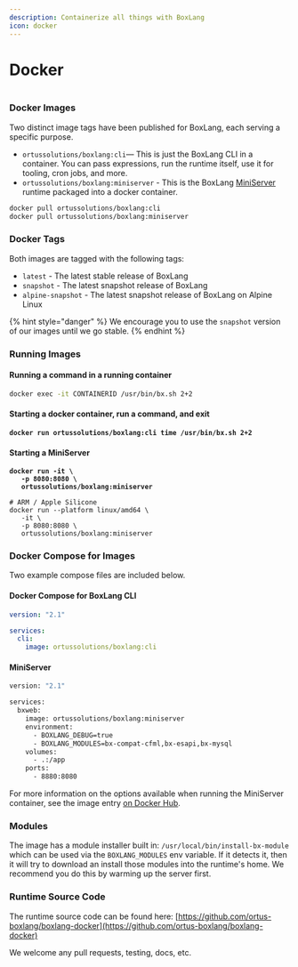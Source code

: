 ```yaml
---
description: Containerize all things with BoxLang
icon: docker
---
```


# Docker

<figure><img src="../../.gitbook/assets/docker.png" alt=""><figcaption></figcaption></figure>

### Docker Images

Two distinct image tags have been published for BoxLang, each serving a specific purpose.

* `ortussolutions/boxlang:cli`— This is just the BoxLang CLI in a container. You can pass expressions, run the runtime itself, use it for tooling, cron jobs, and more.
* `ortussolutions/boxlang:miniserver` - This is the BoxLang [MiniServer](miniserver.md) runtime packaged into a docker container.

```bash
docker pull ortussolutions/boxlang:cli
docker pull ortussolutions/boxlang:miniserver
```

### Docker Tags <a href="#docker-compose-for-images-8" id="docker-compose-for-images-8"></a>

Both images are tagged with the following tags:

* `latest` - The latest stable release of BoxLang
* `snapshot` - The latest snapshot release of BoxLang
* `alpine-snapshot` - The latest snapshot release of BoxLang on Alpine Linux

{% hint style="danger" %}
We encourage you to use the `snapshot` version of our images until we go stable.
{% endhint %}

### **Running Images**

#### **Running a command in a running container**

```bash
docker exec -it CONTAINERID /usr/bin/bx.sh 2+2
```

#### **Starting a docker container, run a command, and exit**

<pre class="language-bash"><code class="lang-bash"><strong>docker run ortussolutions/boxlang:cli time /usr/bin/bx.sh 2+2
</strong></code></pre>

#### Starting a MiniServer <a href="#docker-compose-for-images-8" id="docker-compose-for-images-8"></a>

<pre class="language-bash"><code class="lang-bash"><strong>docker run -it \
</strong><strong>   -p 8080:8080 \
</strong><strong>   ortussolutions/boxlang:miniserver
</strong>
# ARM / Apple Silicone
docker run --platform linux/amd64 \
   -it \
   -p 8080:8080 \
   ortussolutions/boxlang:miniserver
</code></pre>

### Docker Compose for Images <a href="#docker-compose-for-images-8" id="docker-compose-for-images-8"></a>

Two example compose files are included below.

#### Docker Compose for BoxLang CLI <a href="#docker-compose-for-bx-cli-9" id="docker-compose-for-bx-cli-9"></a>

```yaml
version: "2.1"

services:
  cli:
    image: ortussolutions/boxlang:cli
```

#### MiniServer <a href="#docker-compose-for-bx-web-server-12" id="docker-compose-for-bx-web-server-12"></a>

```bash
version: "2.1"

services:
  bxweb:
    image: ortussolutions/boxlang:miniserver
    environment:
      - BOXLANG_DEBUG=true
      - BOXLANG_MODULES=bx-compat-cfml,bx-esapi,bx-mysql
    volumes:
      - .:/app
    ports:
      - 8880:8080
```

For more information on the options available when running the MiniServer container, see the image entry [on Docker Hub](https://hub.docker.com/r/ortussolutions/boxlang).

### Modules

The image has a module installer built in: `/usr/local/bin/install-bx-module` which can be used via the `BOXLANG_MODULES` env variable.  If it detects it, then it will try to download an install those modules into the runtime's home.  We recommend you do this by warming up the server first.

### Runtime Source Code

The runtime source code can be found here: [https://github.com/ortus-boxlang/boxlang-docker](https://github.com/ortus-boxlang/boxlang-docker)

We welcome any pull requests, testing, docs, etc.
